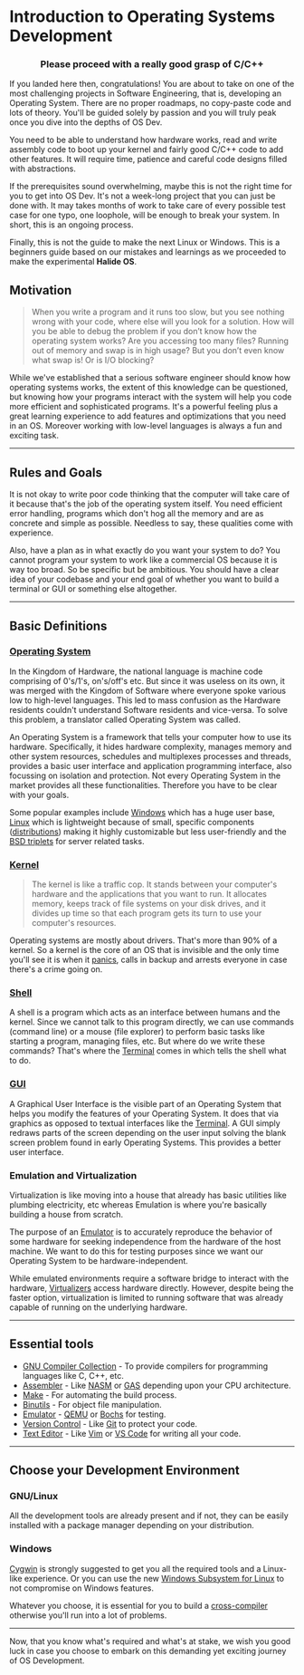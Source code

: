 # Introduction to Operating Systems Development

<center><h3>Please proceed with a <b>really good</b> grasp of C/C++</h3></center>

If you landed here then, congratulations! You are about to take on one of the most challenging projects in Software Engineering, that is, developing an Operating System. There are no proper roadmaps, no copy-paste code and lots of theory. You'll be guided solely by passion and you will truly peak once you dive into the depths of OS Dev.

You need to be able to understand how hardware works, read and write assembly code to boot up your kernel and fairly good C/C++ code to add other features. It will require time, patience and careful code designs filled with abstractions.

If the prerequisites sound overwhelming, maybe this is not the right time for you to get into OS Dev. It's not a week-long project that you can just be done with. It may takes months of work to take care of every possible test case for one typo, one loophole, will be enough to break your system. In short, this is an ongoing process.

Finally, this is not the guide to make the next Linux or Windows. This is a beginners guide based on our mistakes and learnings as we proceeded to make the experimental **Halide OS**.

## Motivation

> When you write a program and it runs too slow, but you see nothing wrong with your code, where else will you look for a solution. How will you be able to debug the problem if you don’t know how the operating system works? Are you accessing too many files? Running out of memory and swap is in high usage? But you don’t even know what swap is! Or is I/O blocking?

While we've established that a serious software engineer should know how operating systems works, the extent of this knowledge can be questioned, but knowing how your programs interact with the system will help you code more efficient and sophisticated programs. It's a powerful feeling plus a great learning experience to add features and optimizations that you need in an OS. Moreover working with low-level languages is always a fun and exciting task.

<hr />

## Rules and Goals

It is not okay to write poor code thinking that the computer will take care of it because that's the job of the operating system itself. You need efficient error handling, programs which don't hog all the memory and are as concrete and simple as possible. Needless to say, these qualities come with experience.

Also, have a plan as in what exactly do you want your system to do? You cannot program your system to work like a commercial OS because it is way too broad. So be specific but be ambitious. You should have a clear idea of your codebase and your end goal of whether you want to build a terminal or GUI or something else altogether.

<hr />

## Basic Definitions

### [Operating System](https://en.wikipedia.org/wiki/Operating_system)

In the Kingdom of Hardware, the national language is machine code comprising of 0's/1's, on's/off's etc. But since it was useless on its own, it was merged with the Kingdom of Software where everyone spoke various low to high-level languages. This led to mass confusion as the Hardware residents couldn't understand Software residents and vice-versa. To solve this problem, a translator called Operating System was called.

An Operating System is a framework that tells your computer how to use its hardware. Specifically, it hides hardware complexity, manages memory and other system resources, schedules and multiplexes processes and threads, provides a basic user interface and application programming interface, also focussing on isolation and protection. Not every Operating System in the market provides all these functionalities. Therefore you have to be clear with your goals.

Some popular examples include [Windows](https://en.wikipedia.org/wiki/Microsoft_Windows) which has a huge user base, [Linux](https://en.wikipedia.org/wiki/Linux) which is lightweight because of small, specific components ([distributions](https://en.wikipedia.org/wiki/List_of_Linux_distributions)) making it highly customizable but less user-friendly and the [BSD triplets](https://en.wikipedia.org/wiki/Berkeley_Software_Distribution) for server related tasks.

### [Kernel](<https://en.wikipedia.org/wiki/Kernel_(operating_system)>)

> The kernel is like a traffic cop. It stands between your computer's hardware and the applications that you want to run. It allocates memory, keeps track of file systems on your disk drives, and it divides up time so that each program gets its turn to use your computer's resources.

Operating systems are mostly about drivers. That's more than 90% of a kernel. So a kernel is the core of an OS that is invisible and the only time you'll see it is when it [panics](https://en.wikipedia.org/wiki/Kernel_panic), calls in backup and arrests everyone in case there's a crime going on.

### [Shell](<https://en.wikipedia.org/wiki/Shell_(computing)>)

A shell is a program which acts as an interface between humans and the kernel. Since we cannot talk to this program directly, we can use commands (command line) or a mouse (file explorer) to perform basic tasks like starting a program, managing files, etc. But where do we write these commands? That's where the [Terminal](https://en.wikipedia.org/wiki/Computer_terminal#:~:text=A%20computer%20terminal%20is%20an,a%20computer%20screen%20by%20decades.) comes in which tells the shell what to do.

### [GUI](https://en.wikipedia.org/wiki/Graphical_user_interface)

A Graphical User Interface is the visible part of an Operating System that helps you modify the features of your Operating System. It does that via graphics as opposed to textual interfaces like the [Terminal](https://en.wikipedia.org/wiki/Computer_terminal#:~:text=A%20computer%20terminal%20is%20an,a%20computer%20screen%20by%20decades.). A GUI simply redraws parts of the screen depending on the user input solving the blank screen problem found in early Operating Systems. This provides a better user interface.

### Emulation and Virtualization

Virtualization is like moving into a house that already has basic utilities like plumbing electricity, etc whereas Emulation is where you're basically building a house from scratch.

The purpose of an [Emulator](https://en.wikipedia.org/wiki/Emulator) is to accurately reproduce the behavior of some hardware for seeking independence from the hardware of the host machine. We want to do this for testing purposes since we want our Operating System to be hardware-independent.

While emulated environments require a software bridge to interact with the hardware, [Virtualizers](https://en.wikipedia.org/wiki/Virtualization) access hardware directly. However, despite being the faster option, virtualization is limited to running software that was already capable of running on the underlying hardware.

<hr />

## Essential tools

- [GNU Compiler Collection](https://wiki.osdev.org/GCC) - To provide compilers for programming languages like C, C++, etc.
- [Assembler](https://en.wikipedia.org/wiki/Assembly_language#Assembler) - Like [NASM](https://www.nasm.us/) or [GAS](https://en.wikipedia.org/wiki/GNU_Assembler) depending upon your CPU architecture.
- [Make](https://wiki.osdev.org/Makefile) - For automating the build process.
- [Binutils](https://www.gnu.org/software/binutils/) - For object file manipulation.
- [Emulator](https://en.wikipedia.org/wiki/Emulator) - [QEMU](https://www.qemu.org/) or [Bochs](https://en.wikipedia.org/wiki/Bochs) for testing.
- [Version Control](https://en.wikipedia.org/wiki/Version_control) - Like [Git](https://en.wikipedia.org/wiki/Git) to protect your code.
- [Text Editor](https://wiki.osdev.org/List_of_editors) - Like [Vim](https://www.vim.org/) or [VS Code](https://code.visualstudio.com/) for writing all your code.

<hr />

## Choose your Development Environment

### GNU/Linux

All the development tools are already present and if not, they can be easily installed with a package manager depending on your distribution.

### Windows

[Cygwin](https://wiki.osdev.org/Cygwin) is strongly suggested to get you all the required tools and a Linux-like experience. Or you can use the new [Windows Subsystem for Linux](https://en.wikipedia.org/wiki/Windows_Subsystem_for_Linux) to not compromise on Windows features.

Whatever you choose, it is essential for you to build a [cross-compiler](https://wiki.osdev.org/GCC_Cross-Compiler) otherwise you'll run into a lot of problems.

<hr />

Now, that you know what's required and what's at stake, we wish you good luck in case you choose to embark on this demanding yet exciting journey of OS Development.
